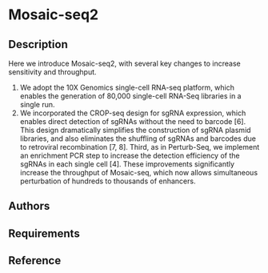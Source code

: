 # Mosaic-seq2

## Description
Here we introduce Mosaic-seq2, with several key changes to increase sensitivity and throughput.
1. We adopt the 10X Genomics single-cell RNA-seq platform, which enables the generation of 80,000 single-cell RNA-Seq libraries in a single run. 
2. We incorporated the CROP-seq design for sgRNA expression, which enables direct detection of sgRNAs without the need to barcode [6]. This design dramatically simplifies the construction of sgRNA plasmid libraries, and also eliminates the shuffling of sgRNAs and barcodes due to retroviral recombination [7, 8]. Third, as in Perturb-Seq, we implement an enrichment PCR step to increase the detection efficiency of the sgRNAs in each single cell [4]. These improvements significantly increase the throughput of Mosaic-seq, which now allows simultaneous perturbation of hundreds to thousands of enhancers.


## Authors

## Requirements

## Reference
